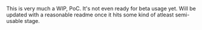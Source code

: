 
This is very much a WIP, PoC. It's not even ready for beta usage yet.
Will be updated with a reasonable readme once it hits some kind of atleast semi-usable stage.